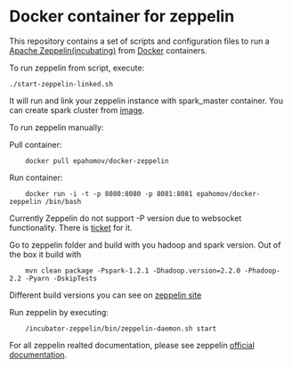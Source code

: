 Docker container for zeppelin
=================================

This repository contains a set of scripts and configuration files to run a [Apache Zeppelin(incubating)](https://zeppelin.incubator.apache.org/) from [Docker](https://www.docker.io/) containers.

To run zeppelin from script, execute:
```
./start-zeppelin-linked.sh
```

It will run and link your zeppelin instance with spark_master container. You can create spark cluster from [image](https://registry.hub.docker.com/u/epahomov/docker-spark/).

To run zeppelin manually:

Pull container:
```
	docker pull epahomov/docker-zeppelin
```

Run container: 
```
	docker run -i -t -p 8080:8080 -p 8081:8081 epahomov/docker-zeppelin /bin/bash
```

Currently Zeppelin do not support -P version due to websocket functionality. There is [ticket](https://issues.apache.org/jira/browse/ZEPPELIN-10) for it.

Go to zeppelin folder and build with you hadoop and spark version. 
Out of the box it build with
```
	mvn clean package -Pspark-1.2.1 -Dhadoop.version=2.2.0 -Phadoop-2.2 -Pyarn -DskipTests
```

Different build versions you can see on [zeppelin site](https://zeppelin.incubator.apache.org/docs/install/install.html)

Run zeppelin by executing:
```
	/incubator-zeppelin/bin/zeppelin-daemon.sh start
```
For all zeppelin realted documentation, please see zeppelin [official documentation](https://zeppelin.incubator.apache.org/docs/index.html).
